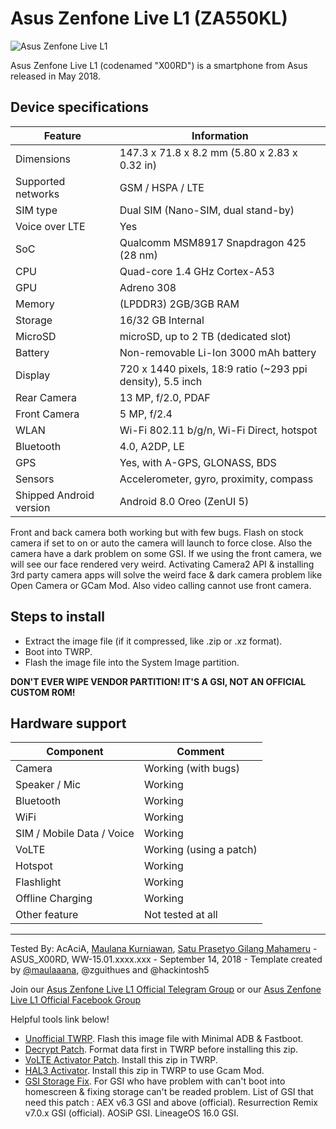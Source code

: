  # Asus Zenfone Live L1 (ZA550KL)
![Asus Zenfone Live L1](https://cdn2.gsmarena.com/vv/pics/asus/asus-zenfone-live-l1-za550kl-1.jpg)

Asus Zenfone Live L1 (codenamed "X00RD") is a smartphone from Asus released in May 2018.

## Device specifications

|         Feature         |                           Information                                 |
|-------------------------|-----------------------------------------------------------------------|
| Dimensions              | 147.3 x 71.8 x 8.2 mm (5.80 x 2.83 x 0.32 in)                         |
| Supported networks      | GSM / HSPA / LTE                                                      |
| SIM type                | Dual SIM (Nano-SIM, dual stand-by)                                    |
| Voice over LTE          | Yes                                                                   |
| SoC                     | Qualcomm MSM8917 Snapdragon 425 (28 nm)                               |
| CPU                     | Quad-core 1.4 GHz Cortex-A53                                          |
| GPU                     | Adreno 308                                                            |
| Memory                  | (LPDDR3) 2GB/3GB RAM                                                  |
| Storage                 | 16/32 GB Internal                                                     |
| MicroSD                 | microSD, up to 2 TB (dedicated slot)                                  |
| Battery                 | Non-removable Li-Ion 3000 mAh battery                                 |
| Display                 | 720 x 1440 pixels, 18:9 ratio (~293 ppi density), 5.5 inch            |
| Rear Camera             | 13 MP, f/2.0, PDAF                                                    |
| Front Camera            | 5 MP, f/2.4                                                           |
| WLAN                    | Wi-Fi 802.11 b/g/n, Wi-Fi Direct, hotspot                             |
| Bluetooth               | 4.0, A2DP, LE                                                         |
| GPS                     | Yes, with A-GPS, GLONASS, BDS                                         |
| Sensors                 | Accelerometer, gyro, proximity, compass                               |
| Shipped Android version | Android 8.0 Oreo (ZenUI 5)                                            |

Front and back camera both working but with few bugs. Flash on stock camera if set to on or auto the camera will launch to force close. Also the camera have a dark problem on some GSI. If we using the front camera, we will see our face rendered very weird. Activating Camera2 API & installing 3rd party camera apps will solve the weird face & dark camera problem like Open Camera or GCam Mod. Also video calling cannot use front camera.

## Steps to install

* Extract the image file (if it compressed, like .zip or .xz format).
* Boot into TWRP.
* Flash the image file into the System Image partition.

**DON'T EVER WIPE VENDOR PARTITION! IT'S A GSI, NOT AN OFFICIAL CUSTOM ROM!**

## Hardware support

| Component                 |      Comment                                              |
|---------------------------|-----------------------------------------------------------|
| Camera                    | Working (with bugs)                                       |
| Speaker / Mic             | Working                                                   |
| Bluetooth                 | Working                                                   |
| WiFi                      | Working                                                   |
| SIM / Mobile Data / Voice | Working                                                   |
| VoLTE                     | Working (using a patch)                                   |
| Hotspot                   | Working                                                   |
| Flashlight                | Working                                                   |
| Offline Charging          | Working                                                   |
| Other feature             | Not tested at all                                         |
---

Tested By: AcAciA, [Maulana Kurniawan](https://t.me/maulaaana), [Satu Prasetyo Gilang Mahameru](https://t.me/m4h4m3ru) - ASUS_X00RD, WW-15.01.xxxx.xxx - September 14, 2018 - Template created by [@maulaaana](https://github.com/maulaaana), @zguithues and @hackintosh5

Join our [Asus Zenfone Live L1 Official Telegram Group](https://t.me/ZenfoneLiveL1) or our [Asus Zenfone Live L1 Official Facebook Group](https://www.facebook.com/groups/1179335585483994/)

Helpful tools link below!
* [Unofficial TWRP](https://drive.google.com/open?id=1FlE-HsSRJ-NwNQlACo-2vKfnvKQZFCKs). Flash this image file with Minimal ADB & Fastboot.
* [Decrypt Patch](https://drive.google.com/open?id=14tt37xya-XKDzZ2-E4QGBonKN8YZ4-m9). Format data first in TWRP before installing this zip.
* [VoLTE Activator Patch](https://drive.google.com/open?id=1Z9B7im-dskwrGmYvbrQnkNgFfQFN4ywH). Install this zip in TWRP.
* [HAL3 Activator](https://drive.google.com/open?id=1N4rx-PWKrFtyvFQ7BHQV_9EGLt9AnsAl). Install this zip in TWRP to use Gcam Mod.
* [GSI Storage Fix](https://drive.google.com/open?id=1aenVZwbc7Uq8y8QR3Hu0oidnFK91WnMG). For GSI who have problem with can't boot into homescreen & fixing storage can't be readed problem. List of GSI that need this patch : AEX v6.3 GSI and above (official). Resurrection Remix v7.0.x GSI (official). AOSiP GSI. LineageOS 16.0 GSI.